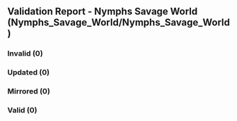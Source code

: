 ## Validation Report - Nymphs Savage World (Nymphs_Savage_World/Nymphs_Savage_World)


### Invalid (0)
### Updated (0)
### Mirrored (0)
### Valid (0)
